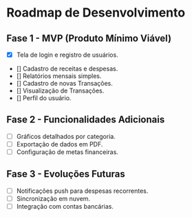 # Roadmap de Desenvolvimento

## Fase 1 - MVP (Produto Mínimo Viável)
- [x] Tela de login e registro de usuários.
- [] Cadastro de receitas e despesas.
- [] Relatórios mensais simples.
- [] Cadastro de novas Transações.
- [] Visualização de Transações.
- [] Perfil do usuário.

## Fase 2 - Funcionalidades Adicionais
- [ ] Gráficos detalhados por categoria.
- [ ] Exportação de dados em PDF.
- [ ] Configuração de metas financeiras.

## Fase 3 - Evoluções Futuras
- [ ] Notificações push para despesas recorrentes.
- [ ] Sincronização em nuvem.
- [ ] Integração com contas bancárias.
